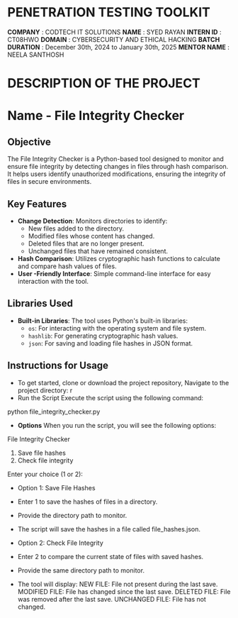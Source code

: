 # PENETRATION TESTING TOOLKIT

**COMPANY** : CODTECH IT SOLUTIONS
**NAME** : SYED RAYAN
**INTERN ID** : CT08HWO
**DOMAIN** : CYBERSECURITY AND ETHICAL HACKING
**BATCH DURATION** : December 30th, 2024 to January 30th, 2025
**MENTOR NAME** : NEELA SANTHOSH

# DESCRIPTION OF THE PROJECT

# Name - File Integrity Checker

## Objective
The File Integrity Checker is a Python-based tool designed to monitor and ensure file integrity by detecting changes in files through hash comparison. It helps users identify unauthorized modifications, ensuring the integrity of files in secure environments.

## Key Features
- **Change Detection**: Monitors directories to identify:
  - New files added to the directory.
  - Modified files whose content has changed.
  - Deleted files that are no longer present.
  - Unchanged files that have remained consistent.
- **Hash Comparison**: Utilizes cryptographic hash functions to calculate and compare hash values of files.
- **User -Friendly Interface**: Simple command-line interface for easy interaction with the tool.

## Libraries Used
- **Built-in Libraries**: The tool uses Python's built-in libraries:
  - `os`: For interacting with the operating system and file system.
  - `hashlib`: For generating cryptographic hash values.
  - `json`: For saving and loading file hashes in JSON format.

## Instructions for Usage

- To get started, clone or download the project repository, Navigate to the project directory:
r
- Run the Script
Execute the script using the following command:

python file_integrity_checker.py

- **Options**
When you run the script, you will see the following options:

File Integrity Checker
1. Save file hashes
2. Check file integrity

Enter your choice (1 or 2):

- Option 1: Save File Hashes
 - Enter 1 to save the hashes of files in a directory.
 - Provide the directory path to monitor.
 - The script will save the hashes in a file called file_hashes.json.



- Option 2: Check File Integrity
 - Enter 2 to compare the current state of files with saved hashes.
 - Provide the same directory path to monitor.
 - The tool will display:
NEW FILE: File not present during the last save.
MODIFIED FILE: File has changed since the last save.
DELETED FILE: File was removed after the last save.
UNCHANGED FILE: File has not changed.

